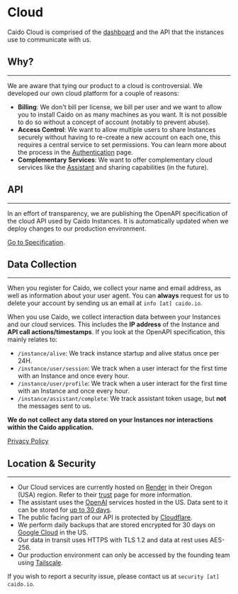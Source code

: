 # Cloud

Caido Cloud is comprised of the [dashboard](https://dashboard.caido.io) and the API that the instances use to communicate with us.

## Why?

---

We are aware that tying our product to a cloud is controversial. We developed our own cloud platform for a couple of reasons:

- **Billing**: We don't bill per license, we bill per user and we want to allow you to install Caido on as many machines as you want. It is not possible to do so without a concept of account (notably to prevent abuse).
- **Access Control**: We want to allow multiple users to share Instances securely without having to re-create a new account on each one, this requires a central service to set permissions. You can learn more about the process in the [Authentication](./authentication.md) page.
- **Complementary Services**: We want to offer complementary cloud services like the [Assistant](/reference/features/testing/assistant.md) and sharing capabilities (in the future).

## API

---

In an effort of transparency, we are publishing the OpenAPI specification of the cloud API used by Caido Instances. It is automatically updated when we deploy changes to our production environment.

[Go to Specification](https://github.com/caido/caido/blob/main/api/cloud_instance.yaml).

## Data Collection

---

When you register for Caido, we collect your name and email address, as well as information about your user agent. You can **always** request for us to delete your account by sending us an email at `info [at] caido.io`.

When you use Caido, we collect interaction data between your Instances and our cloud services. This includes the **IP address** of the Instance and **API call actions/timestamps**. If you look at the OpenAPI specification, this mainly relates to:

- `/instance/alive`: We track instance startup and alive status once per 24H.
- `/instance/user/session`: We track when a user interact for the first time with an Instance and once every hour.
- `/instance/user/profile`: We track when a user interact for the first time with an Instance and once every hour.
- `/instance/assistant/complete`: We track assistant token usage, but **not** the messages sent to us.

**We do not collect any data stored on your Instances nor interactions within the Caido application.**

[Privacy Policy](https://caido.io/privacy)

## Location & Security

---

- Our Cloud services are currently hosted on [Render](https://render.com) in their Oregon (USA) region. Refer to their [trust](https://trust.render.com/) page for more information.
- The assistant uses the [OpenAI](https://openai.com) services hosted in the US. Data sent to it can be stored for [up to 30 days](https://platform.openai.com/docs/models/how-we-use-your-data).
- The public facing part of our API is protected by [Cloudflare](https://cloudflare.com).
- We perform daily backups that are stored encrypted for 30 days on [Google Cloud](https://cloud.google.com/) in the US.
- Our data in transit uses HTTPS with TLS 1.2 and data at rest uses AES-256.
- Our production environment can only be accessed by the founding team using [Tailscale](https://tailscale.com).

If you wish to report a security issue, please contact us at `security [at] caido.io`.
